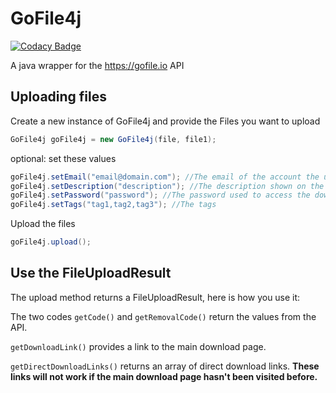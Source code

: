 # GoFile4j

[![Codacy Badge](https://api.codacy.com/project/badge/Grade/b05a911385fa404883066ce138d9b4f3)](https://app.codacy.com/manual/NichtStudioCode/GoFile4j?utm_source=github.com&utm_medium=referral&utm_content=NichtStudioCode/GoFile4j&utm_campaign=Badge_Grade_Settings)

A java wrapper for the <https://gofile.io> API

## Uploading files

Create a new instance of GoFile4j and provide the Files you want to upload
```java
GoFile4j goFile4j = new GoFile4j(file, file1);
```
optional: set these values
```java
goFile4j.setEmail("email@domain.com"); //The email of the account the upload should be associated with (= manage uploads)
goFile4j.setDescription("description"); //The description shown on the download page
goFile4j.setPassword("password"); //The password used to access the download page
goFile4j.setTags("tag1,tag2,tag3"); //The tags
```
Upload the files
```java
goFile4j.upload();
```

## Use the FileUploadResult
The upload method returns a FileUploadResult, here is how you use it:

The two codes ```getCode()``` and ```getRemovalCode()``` return the values from the API.

```getDownloadLink()``` provides a link to the main download page.

```getDirectDownloadLinks()``` returns an array of direct download links. **These links will not work if the main download page hasn't been visited before.**
